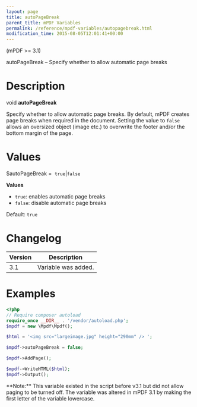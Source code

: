 ```yaml
---
layout: page
title: autoPageBreak
parent_title: mPDF Variables
permalink: /reference/mpdf-variables/autopagebreak.html
modification_time: 2015-08-05T12:01:41+00:00
---
```


(mPDF >= 3.1)

autoPageBreak – Specify whether to allow automatic page breaks

# Description

void **autoPageBreak**

Specify whether to allow automatic page breaks. By default, mPDF creates page breaks when required in the document.
Setting the value to `false` allows an oversized object (image etc.) to overwrite the footer and/or the bottom margin of
the page.

# Values

<span class="parameter">$autoPageBreak</span> =  `true`\|`false`

**Values**

* `true`: enables automatic page breaks
* `false`: disable automatic page breaks

Default: `true`

# Changelog

<table class="table">
<thead>
<tr>
  <th>Version</th>
  <th>Description</th>
</tr>
</thead>
<tbody>
<tr>
  <td>3.1</td>
  <td>Variable was added.</td>
</tr>
</tbody>
</table>

# Examples

```php
<?php
// Require composer autoload
require_once __DIR__ . '/vendor/autoload.php';
$mpdf = new \Mpdf\Mpdf();

$html = '<img src="largeimage.jpg" height="290mm" /> ';

$mpdf->autoPageBreak = false;

$mpdf->AddPage();

$mpdf->WriteHTML($html);
$mpdf->Output();

```

<div class="alert alert-info" role="alert" markdown="1">
  **Note:** This variable existed in the script before v3.1
  but did not allow paging to be turned off. The variable was altered in mPDF 3.1 by making the first letter of
  the variable lowercase.
</div>

